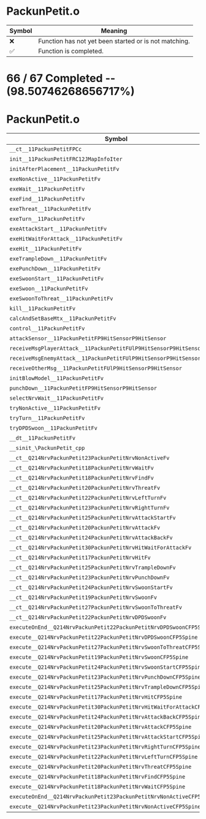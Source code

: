 # PackunPetit.o
| Symbol | Meaning 
| ------------- | ------------- 
| :x: | Function has not yet been started or is not matching. 
| :white_check_mark: | Function is completed. 


# 66 / 67 Completed -- (98.50746268656717%)
# PackunPetit.o
| Symbol | Decompiled? |
| ------------- | ------------- |
| `__ct__11PackunPetitFPCc` | :white_check_mark: |
| `init__11PackunPetitFRC12JMapInfoIter` | :white_check_mark: |
| `initAfterPlacement__11PackunPetitFv` | :white_check_mark: |
| `exeNonActive__11PackunPetitFv` | :white_check_mark: |
| `exeWait__11PackunPetitFv` | :white_check_mark: |
| `exeFind__11PackunPetitFv` | :white_check_mark: |
| `exeThreat__11PackunPetitFv` | :white_check_mark: |
| `exeTurn__11PackunPetitFv` | :white_check_mark: |
| `exeAttackStart__11PackunPetitFv` | :white_check_mark: |
| `exeHitWaitForAttack__11PackunPetitFv` | :white_check_mark: |
| `exeHit__11PackunPetitFv` | :white_check_mark: |
| `exeTrampleDown__11PackunPetitFv` | :white_check_mark: |
| `exePunchDown__11PackunPetitFv` | :white_check_mark: |
| `exeSwoonStart__11PackunPetitFv` | :white_check_mark: |
| `exeSwoon__11PackunPetitFv` | :white_check_mark: |
| `exeSwoonToThreat__11PackunPetitFv` | :white_check_mark: |
| `kill__11PackunPetitFv` | :white_check_mark: |
| `calcAndSetBaseMtx__11PackunPetitFv` | :white_check_mark: |
| `control__11PackunPetitFv` | :white_check_mark: |
| `attackSensor__11PackunPetitFP9HitSensorP9HitSensor` | :x: |
| `receiveMsgPlayerAttack__11PackunPetitFUlP9HitSensorP9HitSensor` | :white_check_mark: |
| `receiveMsgEnemyAttack__11PackunPetitFUlP9HitSensorP9HitSensor` | :white_check_mark: |
| `receiveOtherMsg__11PackunPetitFUlP9HitSensorP9HitSensor` | :white_check_mark: |
| `initBlowModel__11PackunPetitFv` | :white_check_mark: |
| `punchDown__11PackunPetitFP9HitSensorP9HitSensor` | :white_check_mark: |
| `selectNrvWait__11PackunPetitFv` | :white_check_mark: |
| `tryNonActive__11PackunPetitFv` | :white_check_mark: |
| `tryTurn__11PackunPetitFv` | :white_check_mark: |
| `tryDPDSwoon__11PackunPetitFv` | :white_check_mark: |
| `__dt__11PackunPetitFv` | :white_check_mark: |
| `__sinit_\PackunPetit_cpp` | :white_check_mark: |
| `__ct__Q214NrvPackunPetit23PackunPetitNrvNonActiveFv` | :white_check_mark: |
| `__ct__Q214NrvPackunPetit18PackunPetitNrvWaitFv` | :white_check_mark: |
| `__ct__Q214NrvPackunPetit18PackunPetitNrvFindFv` | :white_check_mark: |
| `__ct__Q214NrvPackunPetit20PackunPetitNrvThreatFv` | :white_check_mark: |
| `__ct__Q214NrvPackunPetit22PackunPetitNrvLeftTurnFv` | :white_check_mark: |
| `__ct__Q214NrvPackunPetit23PackunPetitNrvRightTurnFv` | :white_check_mark: |
| `__ct__Q214NrvPackunPetit25PackunPetitNrvAttackStartFv` | :white_check_mark: |
| `__ct__Q214NrvPackunPetit20PackunPetitNrvAttackFv` | :white_check_mark: |
| `__ct__Q214NrvPackunPetit24PackunPetitNrvAttackBackFv` | :white_check_mark: |
| `__ct__Q214NrvPackunPetit30PackunPetitNrvHitWaitForAttackFv` | :white_check_mark: |
| `__ct__Q214NrvPackunPetit17PackunPetitNrvHitFv` | :white_check_mark: |
| `__ct__Q214NrvPackunPetit25PackunPetitNrvTrampleDownFv` | :white_check_mark: |
| `__ct__Q214NrvPackunPetit23PackunPetitNrvPunchDownFv` | :white_check_mark: |
| `__ct__Q214NrvPackunPetit24PackunPetitNrvSwoonStartFv` | :white_check_mark: |
| `__ct__Q214NrvPackunPetit19PackunPetitNrvSwoonFv` | :white_check_mark: |
| `__ct__Q214NrvPackunPetit27PackunPetitNrvSwoonToThreatFv` | :white_check_mark: |
| `__ct__Q214NrvPackunPetit22PackunPetitNrvDPDSwoonFv` | :white_check_mark: |
| `executeOnEnd__Q214NrvPackunPetit22PackunPetitNrvDPDSwoonCFP5Spine` | :white_check_mark: |
| `execute__Q214NrvPackunPetit22PackunPetitNrvDPDSwoonCFP5Spine` | :white_check_mark: |
| `execute__Q214NrvPackunPetit27PackunPetitNrvSwoonToThreatCFP5Spine` | :white_check_mark: |
| `execute__Q214NrvPackunPetit19PackunPetitNrvSwoonCFP5Spine` | :white_check_mark: |
| `execute__Q214NrvPackunPetit24PackunPetitNrvSwoonStartCFP5Spine` | :white_check_mark: |
| `execute__Q214NrvPackunPetit23PackunPetitNrvPunchDownCFP5Spine` | :white_check_mark: |
| `execute__Q214NrvPackunPetit25PackunPetitNrvTrampleDownCFP5Spine` | :white_check_mark: |
| `execute__Q214NrvPackunPetit17PackunPetitNrvHitCFP5Spine` | :white_check_mark: |
| `execute__Q214NrvPackunPetit30PackunPetitNrvHitWaitForAttackCFP5Spine` | :white_check_mark: |
| `execute__Q214NrvPackunPetit24PackunPetitNrvAttackBackCFP5Spine` | :white_check_mark: |
| `execute__Q214NrvPackunPetit20PackunPetitNrvAttackCFP5Spine` | :white_check_mark: |
| `execute__Q214NrvPackunPetit25PackunPetitNrvAttackStartCFP5Spine` | :white_check_mark: |
| `execute__Q214NrvPackunPetit23PackunPetitNrvRightTurnCFP5Spine` | :white_check_mark: |
| `execute__Q214NrvPackunPetit22PackunPetitNrvLeftTurnCFP5Spine` | :white_check_mark: |
| `execute__Q214NrvPackunPetit20PackunPetitNrvThreatCFP5Spine` | :white_check_mark: |
| `execute__Q214NrvPackunPetit18PackunPetitNrvFindCFP5Spine` | :white_check_mark: |
| `execute__Q214NrvPackunPetit18PackunPetitNrvWaitCFP5Spine` | :white_check_mark: |
| `executeOnEnd__Q214NrvPackunPetit23PackunPetitNrvNonActiveCFP5Spine` | :white_check_mark: |
| `execute__Q214NrvPackunPetit23PackunPetitNrvNonActiveCFP5Spine` | :white_check_mark: |
